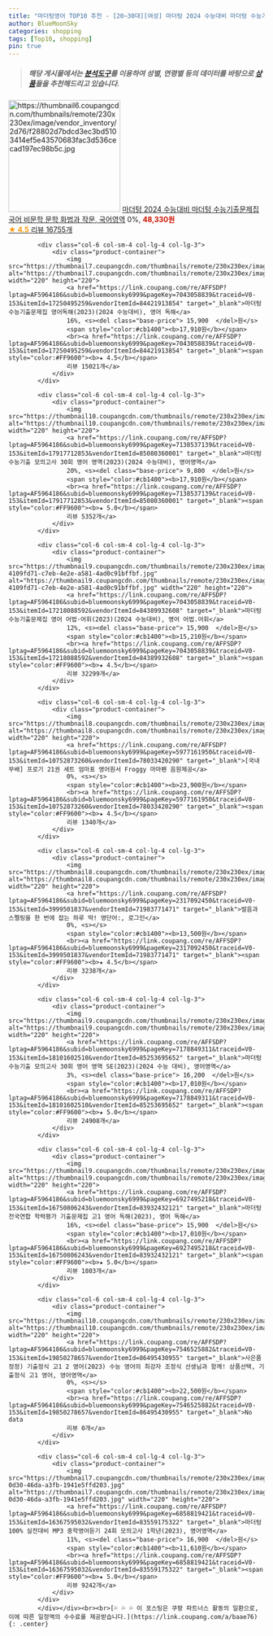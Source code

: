 ```yaml
---
title: "마더텅영어 TOP10 추천 - [20~30대][여성] 마더텅 2024 수능대비 마더텅 수능기출문제집 국어 비문학 문학 화법과 작문, 국어영역"
author: BlueMoonSky
categories: shopping
tags: [Top10, shopping]
pin: true
---
```


> ##### 해당 게시물에서는 [**분석도구**](https://itemscout.io/)를 이용하여 **성별**, **연령별** 등의 데이터를 바탕으로 [**상품**](https://link.coupang.com/a/baae76)들을 추천해드리고 있습니다.
<div class="container"><div class="row">
            <div class="col-6 col-sm-4 col-lg-4 col-lg-3">
                <div class="product-container">
                    <img src="https://thumbnail6.coupangcdn.com/thumbnails/remote/230x230ex/image/vendor_inventory/2d76/f28802d7bdcd3ec3bd5103414ef5e43570683fac3d536cecad197ec98b5c.jpg" alt="https://thumbnail6.coupangcdn.com/thumbnails/remote/230x230ex/image/vendor_inventory/2d76/f28802d7bdcd3ec3bd5103414ef5e43570683fac3d536cecad197ec98b5c.jpg" width="220" height="220">
                    <a href="https://link.coupang.com/re/AFFSDP?lptag=AF5964186&subid=bluemoonsky6999&pageKey=7411459952&traceid=V0-153&itemId=19204388346&vendorItemId=86263416136" target="_blank">마더텅 2024 수능대비 마더텅 수능기출문제집 국어 비문학 문학 화법과 작문, 국어영역</a>
                    0%, <s></s> 
                    <span style="color:#cb1400"><b>48,330원</b></span>
                    <br><a href="https://link.coupang.com/re/AFFSDP?lptag=AF5964186&subid=bluemoonsky6999&pageKey=7411459952&traceid=V0-153&itemId=19204388346&vendorItemId=86263416136" target="_blank"><span style="color:#FF9600"><b>★ 4.5</b></span>
                    리뷰 16755개</a>
                </div>
            </div>
            
            <div class="col-6 col-sm-4 col-lg-4 col-lg-3">
                <div class="product-container">
                    <img src="https://thumbnail7.coupangcdn.com/thumbnails/remote/230x230ex/image/vendor_inventory/b296/40de43cb6c88bb9263040fec19287cd97d92848d549911b945fc79a5009d.png" alt="https://thumbnail7.coupangcdn.com/thumbnails/remote/230x230ex/image/vendor_inventory/b296/40de43cb6c88bb9263040fec19287cd97d92848d549911b945fc79a5009d.png" width="220" height="220">
                    <a href="https://link.coupang.com/re/AFFSDP?lptag=AF5964186&subid=bluemoonsky6999&pageKey=7043058839&traceid=V0-153&itemId=17250495259&vendorItemId=84421913854" target="_blank">마더텅 수능기출문제집 영어독해(2023)(2024 수능대비), 영어 독해</a>
                    16%, <s><del class="base-price"> 15,900  </del>원</s> 
                    <span style="color:#cb1400"><b>17,910원</b></span>
                    <br><a href="https://link.coupang.com/re/AFFSDP?lptag=AF5964186&subid=bluemoonsky6999&pageKey=7043058839&traceid=V0-153&itemId=17250495259&vendorItemId=84421913854" target="_blank"><span style="color:#FF9600"><b>★ 4.5</b></span>
                    리뷰 15021개</a>
                </div>
            </div>
            
            <div class="col-6 col-sm-4 col-lg-4 col-lg-3">
                <div class="product-container">
                    <img src="https://thumbnail10.coupangcdn.com/thumbnails/remote/230x230ex/image/rs_quotation_api/iauvgb2h/ca52e7fd5d4244fe961197c5cf92cd2c.jpg" alt="https://thumbnail10.coupangcdn.com/thumbnails/remote/230x230ex/image/rs_quotation_api/iauvgb2h/ca52e7fd5d4244fe961197c5cf92cd2c.jpg" width="220" height="220">
                    <a href="https://link.coupang.com/re/AFFSDP?lptag=AF5964186&subid=bluemoonsky6999&pageKey=7138537139&traceid=V0-153&itemId=17917712853&vendorItemId=85080360001" target="_blank">마더텅 수능기출 모의고사 30회 영어 영역(2023)(2024 수능대비), 영어영역</a>
                    20%, <s><del class="base-price"> 9,800  </del>원</s> 
                    <span style="color:#cb1400"><b>17,910원</b></span>
                    <br><a href="https://link.coupang.com/re/AFFSDP?lptag=AF5964186&subid=bluemoonsky6999&pageKey=7138537139&traceid=V0-153&itemId=17917712853&vendorItemId=85080360001" target="_blank"><span style="color:#FF9600"><b>★ 5.0</b></span>
                    리뷰 5352개</a>
                </div>
            </div>
            
            <div class="col-6 col-sm-4 col-lg-4 col-lg-3">
                <div class="product-container">
                    <img src="https://thumbnail9.coupangcdn.com/thumbnails/remote/230x230ex/image/retail/images/6563045139770666-4109fd71-c7eb-4e2e-a581-4ad0c91bffbf.jpg" alt="https://thumbnail9.coupangcdn.com/thumbnails/remote/230x230ex/image/retail/images/6563045139770666-4109fd71-c7eb-4e2e-a581-4ad0c91bffbf.jpg" width="220" height="220">
                    <a href="https://link.coupang.com/re/AFFSDP?lptag=AF5964186&subid=bluemoonsky6999&pageKey=7043058839&traceid=V0-153&itemId=17218088592&vendorItemId=84389932608" target="_blank">마더텅 수능기출문제집 영어 어법·어휘(2023)(2024 수능대비), 영어 어법.어휘</a>
                    12%, <s><del class="base-price"> 15,900  </del>원</s> 
                    <span style="color:#cb1400"><b>15,210원</b></span>
                    <br><a href="https://link.coupang.com/re/AFFSDP?lptag=AF5964186&subid=bluemoonsky6999&pageKey=7043058839&traceid=V0-153&itemId=17218088592&vendorItemId=84389932608" target="_blank"><span style="color:#FF9600"><b>★ 4.5</b></span>
                    리뷰 32299개</a>
                </div>
            </div>
            
            <div class="col-6 col-sm-4 col-lg-4 col-lg-3">
                <div class="product-container">
                    <img src="https://thumbnail8.coupangcdn.com/thumbnails/remote/230x230ex/image/vendor_inventory/250a/83db76e74b79d91b1a119ce7255397743e581119bf62fe02697de6d35bf6.png" alt="https://thumbnail8.coupangcdn.com/thumbnails/remote/230x230ex/image/vendor_inventory/250a/83db76e74b79d91b1a119ce7255397743e581119bf62fe02697de6d35bf6.png" width="220" height="220">
                    <a href="https://link.coupang.com/re/AFFSDP?lptag=AF5964186&subid=bluemoonsky6999&pageKey=5977161950&traceid=V0-153&itemId=10752873260&vendorItemId=78033420290" target="_blank">[국내 무배] 프로기 21권 세트 엄마표 영어원서 Froggy 마마펜 음원제공</a>
                    0%, <s></s> 
                    <span style="color:#cb1400"><b>23,900원</b></span>
                    <br><a href="https://link.coupang.com/re/AFFSDP?lptag=AF5964186&subid=bluemoonsky6999&pageKey=5977161950&traceid=V0-153&itemId=10752873260&vendorItemId=78033420290" target="_blank"><span style="color:#FF9600"><b>★ 4.5</b></span>
                    리뷰 1340개</a>
                </div>
            </div>
            
            <div class="col-6 col-sm-4 col-lg-4 col-lg-3">
                <div class="product-container">
                    <img src="https://thumbnail8.coupangcdn.com/thumbnails/remote/230x230ex/image/vendor_inventory/6727/6d9176c015735667d20923e099fee9398bd308b006922fdc9b8dec1222cd.jpg" alt="https://thumbnail8.coupangcdn.com/thumbnails/remote/230x230ex/image/vendor_inventory/6727/6d9176c015735667d20923e099fee9398bd308b006922fdc9b8dec1222cd.jpg" width="220" height="220">
                    <a href="https://link.coupang.com/re/AFFSDP?lptag=AF5964186&subid=bluemoonsky6999&pageKey=2317092450&traceid=V0-153&itemId=3999501837&vendorItemId=71983771471" target="_blank">발음과 스펠링을 한 번에 잡는 하루 딱! 영단어:, 로그인</a>
                    0%, <s></s> 
                    <span style="color:#cb1400"><b>13,500원</b></span>
                    <br><a href="https://link.coupang.com/re/AFFSDP?lptag=AF5964186&subid=bluemoonsky6999&pageKey=2317092450&traceid=V0-153&itemId=3999501837&vendorItemId=71983771471" target="_blank"><span style="color:#FF9600"><b>★ 4.5</b></span>
                    리뷰 3238개</a>
                </div>
            </div>
            
            <div class="col-6 col-sm-4 col-lg-4 col-lg-3">
                <div class="product-container">
                    <img src="https://thumbnail9.coupangcdn.com/thumbnails/remote/230x230ex/image/rs_quotation_api/qchnfhzd/84a3db54718c4c5ea87ca0f3ceebd781.jpg" alt="https://thumbnail9.coupangcdn.com/thumbnails/remote/230x230ex/image/rs_quotation_api/qchnfhzd/84a3db54718c4c5ea87ca0f3ceebd781.jpg" width="220" height="220">
                    <a href="https://link.coupang.com/re/AFFSDP?lptag=AF5964186&subid=bluemoonsky6999&pageKey=7178849311&traceid=V0-153&itemId=18101602510&vendorItemId=85253695652" target="_blank">마더텅 수능기출 모의고사 30회 영어 영역 SE(2023)(2024 수능 대비), 영어영역</a>
                    3%, <s><del class="base-price"> 16,200  </del>원</s> 
                    <span style="color:#cb1400"><b>17,010원</b></span>
                    <br><a href="https://link.coupang.com/re/AFFSDP?lptag=AF5964186&subid=bluemoonsky6999&pageKey=7178849311&traceid=V0-153&itemId=18101602510&vendorItemId=85253695652" target="_blank"><span style="color:#FF9600"><b>★ 5.0</b></span>
                    리뷰 24908개</a>
                </div>
            </div>
            
            <div class="col-6 col-sm-4 col-lg-4 col-lg-3">
                <div class="product-container">
                    <img src="https://thumbnail9.coupangcdn.com/thumbnails/remote/230x230ex/image/vendor_inventory/c3a4/1c7eb7fa51b891f80cf986aae44a30eef3a8350ecb470fa7904c82504448.png" alt="https://thumbnail9.coupangcdn.com/thumbnails/remote/230x230ex/image/vendor_inventory/c3a4/1c7eb7fa51b891f80cf986aae44a30eef3a8350ecb470fa7904c82504448.png" width="220" height="220">
                    <a href="https://link.coupang.com/re/AFFSDP?lptag=AF5964186&subid=bluemoonsky6999&pageKey=6927495218&traceid=V0-153&itemId=16750806243&vendorItemId=83932432121" target="_blank">마더텅 전국연합 학력평가 기출문제집 고1 영어 독해(2023), 영어 독해</a>
                    16%, <s><del class="base-price"> 15,900  </del>원</s> 
                    <span style="color:#cb1400"><b>17,010원</b></span>
                    <br><a href="https://link.coupang.com/re/AFFSDP?lptag=AF5964186&subid=bluemoonsky6999&pageKey=6927495218&traceid=V0-153&itemId=16750806243&vendorItemId=83932432121" target="_blank"><span style="color:#FF9600"><b>★ 5.0</b></span>
                    리뷰 1803개</a>
                </div>
            </div>
            
            <div class="col-6 col-sm-4 col-lg-4 col-lg-3">
                <div class="product-container">
                    <img src="https://thumbnail10.coupangcdn.com/thumbnails/remote/230x230ex/image/vendor_inventory/28bf/1e298cfef7983416e7e7c2ba9291c46299f5c61ddb0062f7bfbbc0264b8a.jpg" alt="https://thumbnail10.coupangcdn.com/thumbnails/remote/230x230ex/image/vendor_inventory/28bf/1e298cfef7983416e7e7c2ba9291c46299f5c61ddb0062f7bfbbc0264b8a.jpg" width="220" height="220">
                    <a href="https://link.coupang.com/re/AFFSDP?lptag=AF5964186&subid=bluemoonsky6999&pageKey=7546525882&traceid=V0-153&itemId=19850278657&vendorItemId=86495430955" target="_blank">사은품 정정) 기출정식 고1 2 영어(2023) 수능 영어의 최강자 조정식 선생님과 함께! 상품선택, 기출정식 고1 영어, 영어영역</a>
                    0%, <s></s> 
                    <span style="color:#cb1400"><b>22,500원</b></span>
                    <br><a href="https://link.coupang.com/re/AFFSDP?lptag=AF5964186&subid=bluemoonsky6999&pageKey=7546525882&traceid=V0-153&itemId=19850278657&vendorItemId=86495430955" target="_blank">No data
                    리뷰 0개</a>
                </div>
            </div>
            
            <div class="col-6 col-sm-4 col-lg-4 col-lg-3">
                <div class="product-container">
                    <img src="https://thumbnail7.coupangcdn.com/thumbnails/remote/230x230ex/image/retail/images/2022/10/21/11/9/ff984eb5-0d30-46da-a3fb-1941e5ffd203.jpg" alt="https://thumbnail7.coupangcdn.com/thumbnails/remote/230x230ex/image/retail/images/2022/10/21/11/9/ff984eb5-0d30-46da-a3fb-1941e5ffd203.jpg" width="220" height="220">
                    <a href="https://link.coupang.com/re/AFFSDP?lptag=AF5964186&subid=bluemoonsky6999&pageKey=6858819421&traceid=V0-153&itemId=16367595032&vendorItemId=83559175322" target="_blank">마더텅 100% 실전대비 MP3 중학영어듣기 24회 모의고사 1학년(2023), 영어영역</a>
                    11%, <s><del class="base-price"> 16,900  </del>원</s> 
                    <span style="color:#cb1400"><b>11,610원</b></span>
                    <br><a href="https://link.coupang.com/re/AFFSDP?lptag=AF5964186&subid=bluemoonsky6999&pageKey=6858819421&traceid=V0-153&itemId=16367595032&vendorItemId=83559175322" target="_blank"><span style="color:#FF9600"><b>★ 5.0</b></span>
                    리뷰 9242개</a>
                </div>
            </div>
            </div></div><br><br>[💦 💦 💦 이 포스팅은 쿠팡 파트너스 활동의 일환으로, 이에 따른 일정액의 수수료를 제공받습니다.](https://link.coupang.com/a/baae76){: .center}